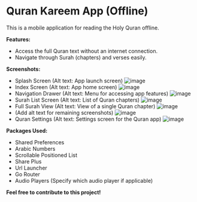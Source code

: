 # Quran Kareem App (Offline)

This is a mobile application for reading the Holy Quran offline.

**Features:**

* Access the full Quran text without an internet connection.
* Navigate through Surah (chapters) and verses easily.

**Screenshots:**

* Splash Screen (Alt text: App launch screen) ![image](images/1.jpeg)
* Index Screen (Alt text: App home screen) ![image](images/2.jpeg)
* Navigation Drawer (Alt text: Menu for accessing app features) ![image](images/3.jpeg)
* Surah List Screen (Alt text: List of Quran chapters) ![image](images/4.jpeg)
* Full Surah View (Alt text: View of a single Quran chapter) ![image](images/5.jpeg)
* (Add alt text for remaining screenshots) ![image](images/6.jpeg)
* Quran Settings (Alt text: Settings screen for the Quran app) ![image](images/7.jpeg)



**Packages Used:**

* Shared Preferences
* Arabic Numbers
* Scrollable Positioned List
* Share Plus
* Url Launcher
* Go Router
* Audio Players (Specify which audio player if applicable)

**Feel free to contribute to this project!**

